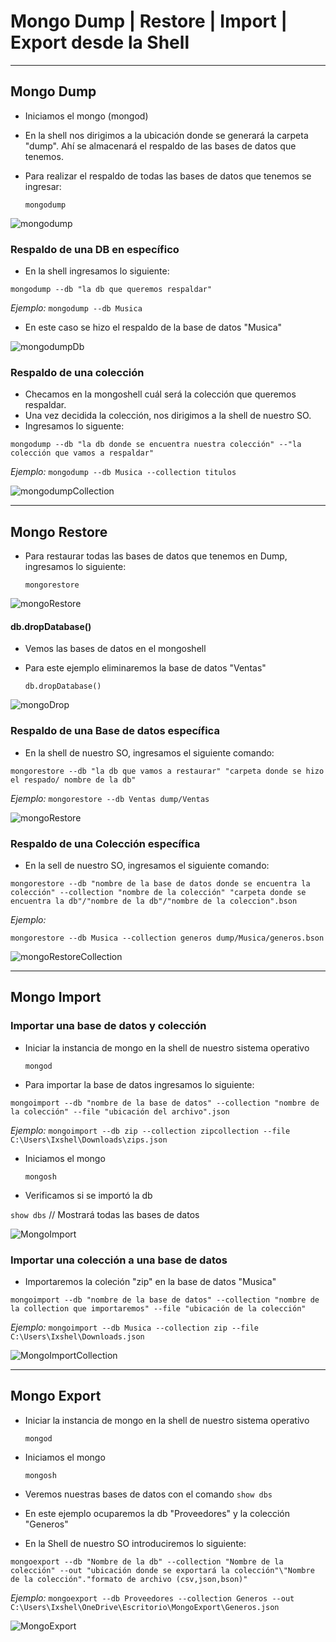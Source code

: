# Mongo Dump | Restore | Import | Export desde la Shell

---

## Mongo Dump

* Iniciamos el mongo (mongod)
* En la shell nos dirigimos a la ubicación donde se generará la carpeta "dump". Ahí se almacenará el respaldo de las bases de datos que tenemos.
* Para realizar el respaldo de todas las bases de datos que tenemos se ingresar:

  `mongodump`

![mongodump](assets/20230316_114026_mongodump.gif)

### Respaldo de una DB en específico

* En la shell ingresamos lo siguiente:

```
mongodump --db "la db que queremos respaldar"
```

*Ejemplo:*
`mongodump --db Musica`

* En este caso se hizo el respaldo de la base de datos "Musica"

![mongodumpDb](assets/20230316_115128_mongodumpdb.gif)

### Respaldo de una colección

* Checamos en la mongoshell cuál será la colección que queremos respaldar.
* Una vez decidida la colección, nos dirigimos a la shell de nuestro SO.
* Ingresamos lo siguente:

```
mongodump --db "la db donde se encuentra nuestra colección" --"la colección que vamos a respaldar"
```

*Ejemplo:*
`mongodump --db Musica --collection titulos`

![mongodumpCollection](assets/20230316_115952_dumpcollection.gif)

---

## Mongo Restore

* Para restaurar todas las bases de datos que tenemos en Dump, ingresamos lo siguiente:

  `mongorestore`

![mongoRestore](assets/20230316_131024_mongorestoreall.gif)

#### db.dropDatabase()

* Vemos las bases de datos en el mongoshell
* Para este ejemplo eliminaremos la base de datos "Ventas"

  `db.dropDatabase()`

![mongoDrop](assets/20230316_123417_mongodrop.gif)

### Respaldo de una Base de datos específica

* En la shell de nuestro SO, ingresamos el siguiente comando:

```
mongorestore --db "la db que vamos a restaurar" "carpeta donde se hizo el respado/ nombre de la db"
```

*Ejemplo:*
`mongorestore --db Ventas dump/Ventas`

![mongoRestore](assets/20230316_130141_mongrestore.gif)

### Respaldo de una Colección específica

* En la sell de nuestro SO, ingresamos el siguiente comando:

```
mongorestore --db "nombre de la base de datos donde se encuentra la colección" --collection "nombre de la colección" "carpeta donde se encuentra la db"/"nombre de la db"/"nombre de la coleccion".bson
```

*Ejemplo:*

`mongorestore --db Musica --collection generos dump/Musica/generos.bson`

![mongoRestoreCollection](assets/20230316_135020_mongorestorecollection.gif)

---

## Mongo Import

### Importar una base de datos y colección

* Iniciar la instancia de mongo en la shell de nuestro sistema operativo

  `mongod`
* Para importar la base de datos ingresamos lo siguiente:

```
mongoimport --db "nombre de la base de datos" --collection "nombre de la colección" --file "ubicación del archivo".json
```

*Ejemplo:*
`mongoimport --db zip --collection zipcollection --file C:\Users\Ixshel\Downloads\zips.json`

* Iniciamos el mongo

  `mongosh`
* Verificamos si se importó la db

`show dbs`  // Mostrará todas las bases de datos

![MongoImport](assets/20230317_104058_MongoImport.gif)

### Importar una colección a una base de datos

* Importaremos la coleción "zip" en la base de datos "Musica"

```
mongoimport --db "nombre de la base de datos" --collection "nombre de la collection que importaremos" --file "ubicación de la colección"
```

*Ejemplo:*
`mongoimport --db Musica --collection zip --file C:\Users\Ixshel\Downloads.json`

![MongoImportCollection](assets/20230317_113000_MongoImportCollection.gif)

---

## Mongo Export

* Iniciar la instancia de mongo en la shell de nuestro sistema operativo

  `mongod`
* Iniciamos el mongo

  `mongosh`
* Veremos nuestras bases de datos con el comando  `show dbs`
* En este ejemplo ocuparemos la db "Proveedores" y la colección "Generos"
* En la Shell de nuestro SO introduciremos lo siguiente:

```
mongoexport --db "Nombre de la db" --collection "Nombre de la colección" --out "ubicación donde se exportará la colección"\"Nombre de la colección"."formato de archivo (csv,json,bson)"
```

*Ejemplo:*
`mongoexport --db Proveedores --collection Generos --out C:\Users\Ixshel\OneDrive\Escritorio\MongoExport\Generos.json`

![MongoExport](assets/20230321_104427_MongoExport.gif)



